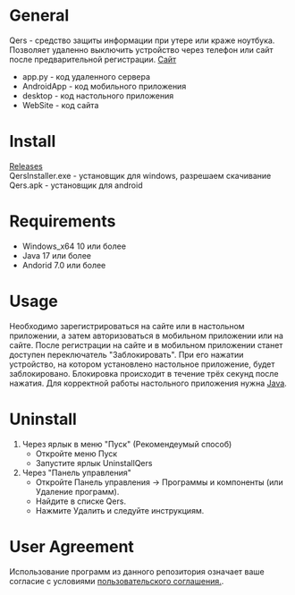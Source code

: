 # General

Qers - средство защиты информации при утере или краже ноутбука. Позволяет удаленно выключить устройство через телефон или сайт после предварительной регистрации. [Сайт](http://62.217.176.242:5000/)
* app.py -  код удаленного сервера
* AndroidApp - код мобильного приложения
* desktop - код настольного приложения
* WebSite - код сайта


# Install 
   [Releases](https://github.com/RansomDark/Qers/releases)  
   QersInstaller.exe - установщик для windows, разрешаем скачивание  
   Qers.apk - установщик для android  

# Requirements
  
* Windows_x64 10 или более
* Java 17 или более
* Andorid 7.0 или более

# Usage

Необходимо зарегистрироваться на сайте или в настольном приложении, а затем авторизоваться в мобильном приложении или на сайте. После регистрации на сайте и в мобильном приложении станет доступен переключатель "Заблокировать". При его нажатии устройство, на котором установлено настольное приложение, будет заблокировано. Блокировка происходит в течение трёх секунд после нажатия. Для корректной работы настольного приложения нужна [Java](https://www.oracle.com/java/technologies/downloads/#jdk24-windows:~:text=x64%20Installer,(sha256)).

# Uninstall

1. Через ярлык в меню "Пуск" (Рекомендеумый способ)
   - Откройте меню Пуск
   - Запустите ярлык UninstallQers
2. Через "Панель управления"
   - Откройте Панель управления → Программы и компоненты (или Удаление программ).
   - Найдите в списке Qers.
   - Нажмите Удалить и следуйте инструкциям.

# User Agreement

Использование программ из данного репозитория означает ваше согласие с условиями [пользовательского соглашения.](http://62.217.176.242:5000/download-agreement).
